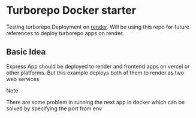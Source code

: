 # Turborepo Docker starter

Testing turborepo Deployment on [render](render.com). Will be using this repo for future references to deploy turborepo apps on render.

## Basic Idea

Express App should be deployed to render and frontend apps on vercel or other platforms.
But this example deploys both of them to render as two web services

> [!NOTE]
> There are some problem in running the next app in docker which can be solved by specifying the port from env

